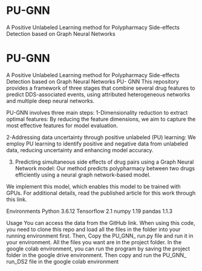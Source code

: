 # PU-GNN
A Positive Unlabeled Learning method for Polypharmacy Side-effects Detection based on Graph Neural Networks
# PU-GNN
A Positive Unlabeled Learning method for Polypharmacy Side-effects Detection based on Graph Neural Networks
PU- GNN
This repository provides a framework of three stages that combine several drug features to predict DDS-associated events, using attributed heterogeneous networks and multiple deep neural networks. 
 
 PU-GNN involves three main steps: 
1-Dimensionality reduction to extract optimal features: By reducing the feature dimensions, we aim to capture the most effective features for model evaluation. 
 
2-Addressing data uncertainty through positive unlabeled (PU) learning: We employ PU learning to identify positive and negative data from unlabeled data, reducing uncertainty and enhancing model accuracy. 
 
3. Predicting simultaneous side effects of drug pairs using a Graph Neural Network model: Our method predicts polypharmacy between two drugs efficiently using a neural graph network-based model.
 
 We implement this model, which enables this model to be trained with GPUs. For additional details, read the published article for this work through this link.

Environments
Python 3.6.12 
Tensorflow 2.1
numpy 1.19
pandas 1.1.3

Usage
 You can access the data from the GitHub link. When using this code, you need to clone this repo and load all the files in the folder into your running environment first. Then, Copy the PU_GNN_ run.py file and run it in your environment. All the files you want are in the project folder.
In the google colab environment, you can run the program by saving the project folder in the google drive environment.
Then copy and run the PU_GNN_ run_DS2 file in the google colab environment

